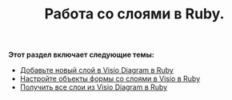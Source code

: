 ﻿---
title: Работа со слоями в Ruby.
type: docs
weight: 100
url: /ru/java/working-with-layers-in-ruby/
---
**Этот раздел включает следующие темы:**

- [Добавьте новый слой в Visio Diagram в Ruby](/diagram/ru/java/add-a-new-layer-in-the-visio-diagram-in-ruby/)
- [Настройте объекты формы со слоями в Visio в Ruby](/diagram/ru/java/configure-shape-objects-with-layers-in-visio-in-ruby/)
- [Получить все слои из Visio Diagram в Ruby](/diagram/ru/java/retrieve-all-layers-from-the-visio-diagram-in-ruby/)
